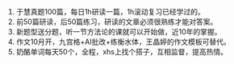 1. 于慧真题100篇，每日1h研读一篇，1h滚动复习已经学过的。
2. 前50篇研读，后50篇练习，研读的文章必须很熟练才能对答案。
3. 新题型送分题，听一节方法论的课就可以开始做，近10年的掌握。
4. 作文10月开，九宫格+AI批改+练衡水体，王晶婷的作文模板可替代。
5. 奶酪单词每天50个，全程，xhs上找个搭子，互相监督，提高热情。